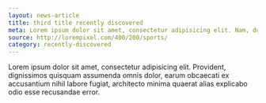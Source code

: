 ```yaml
---
layout: news-article
title: third title recently discovered
meta: Lorem ipsum dolor sit amet, consectetur adipisicing elit. Nam, dolorum.
source: http://lorempixel.com/400/200/sports/
category: recently-discovered
---
```


Lorem ipsum dolor sit amet, consectetur adipisicing elit. Provident, dignissimos quisquam assumenda omnis dolor, earum obcaecati ex accusantium nihil labore fugiat, architecto minima quaerat alias explicabo odio esse recusandae error.